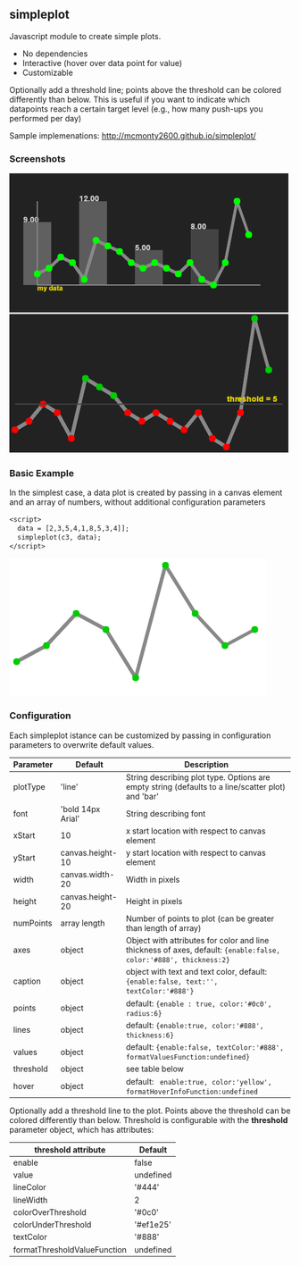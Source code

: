 ## simpleplot
Javascript module to create simple plots.
- No dependencies
- Interactive (hover over data point for value)
- Customizable

Optionally add a threshold line; points above the threshold can be colored differently than below. This is useful if you want to indicate which datapoints reach a certain target level (e.g., how many push-ups you performed per day)

Sample implemenations: http://mcmonty2600.github.io/simpleplot/

### Screenshots

![image failed to load](screenshots/plot1.PNG "An example with two plot types superimposed on same canvas")
![image failed to load](screenshots/plot2.PNG "An example with a threshold line")

### Basic Example

In the simplest case, a data plot is created by passing in a canvas element and an array of numbers, without additional configuration parameters
```
<script>
  data = [2,3,5,4,1,8,5,3,4]];
  simpleplot(c3, data);
</script>
```
![image failed to load](screenshots/plot_plain.PNG "basic plot without parameters and no canvas formatting")

### Configuration

Each simpleplot istance can be customized by passing in configuration parameters to overwrite default values.

| Parameter | Default | Description |
| ------------- | ------------- | ------------- |
| plotType | 'line' | String describing plot type. Options are empty string (defaults to a line/scatter plot) and 'bar'  |
| font     | 'bold 14px Arial' | String describing font |
| xStart   | 10               | x start location with respect to canvas element |
| yStart   | canvas.height-10 | y start location with respect to canvas element |
| width    | canvas.width-20  | Width in pixels  |
| height   | canvas.height-20 | Height in pixels |
| numPoints | array length | Number of points to plot (can be greater than length of array) |
| axes | object | Object with attributes for color and line thickness of axes, default: ```{enable:false, color:'#888', thickness:2}``` |
| caption | object | object with text and text color, default: ```{enable:false, text:'', textColor:'#888'}``` |
| points | object | default: ```{enable : true, color:'#0c0', radius:6}``` |
| lines | object | default: ```{enable:true, color:'#888', thickness:6}``` |
| values | object | default: ```{enable:false, textColor:'#888', formatValuesFunction:undefined}``` |
| threshold | object | see table below |
| hover | object | default: ``` enable:true, color:'yellow', formatHoverInfoFunction:undefined``` |


Optionally add a threshold line to the plot. Points above the threshold can be colored differently than below. Threshold is configurable with the **threshold** parameter object, which has attributes:

| threshold attribute | Default |
| ------------- | ------------- |
| enable | false |
| value | undefined |
| lineColor | '#444' |
| lineWidth | 2 |
| colorOverThreshold | '#0c0' |
| colorUnderThreshold | '#ef1e25' |
| textColor | '#888' |
| formatThresholdValueFunction | undefined |
